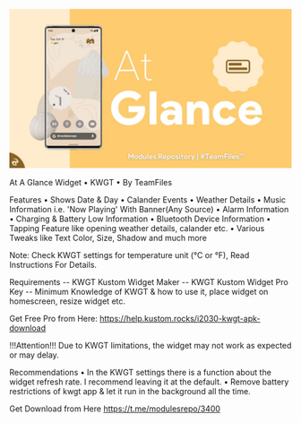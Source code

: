 ![banner](https://raw.githubusercontent.com/jorgedasilva91/KWGT-At-A-Glance-Widget/main/banner.jpg)

At A Glance Widget • KWGT • By TeamFiles

Features
• Shows Date & Day
• Calander Events
• Weather Details
• Music Information i.e. 'Now Playing' With Banner(Any Source)
• Alarm Information
• Charging & Battery Low Information
• Bluetooth Device Information
• Tapping Feature like opening weather details, calander etc.
• Various Tweaks like Text Color, Size, Shadow and much more

Note: Check KWGT settings for temperature unit (°C or °F), Read Instructions For Details.

Requirements
-- KWGT Kustom Widget
Maker
-- KWGT Kustom Widget Pro Key
-- Minimum Knowledge of KWGT & how to use it, place widget on homescreen, resize widget etc.

Get Free Pro from Here: https://help.kustom.rocks/i2030-kwgt-apk-download

!!!Attention!!! Due to KWGT limitations, the widget may not work as expected or may delay.

Recommendations
• In the KWGT settings there is a function about the widget refresh rate. I recommend leaving it at the default.
• Remove battery restrictions of kwgt app & let it run in the background all the time.

Get Download from Here https://t.me/modulesrepo/3400
